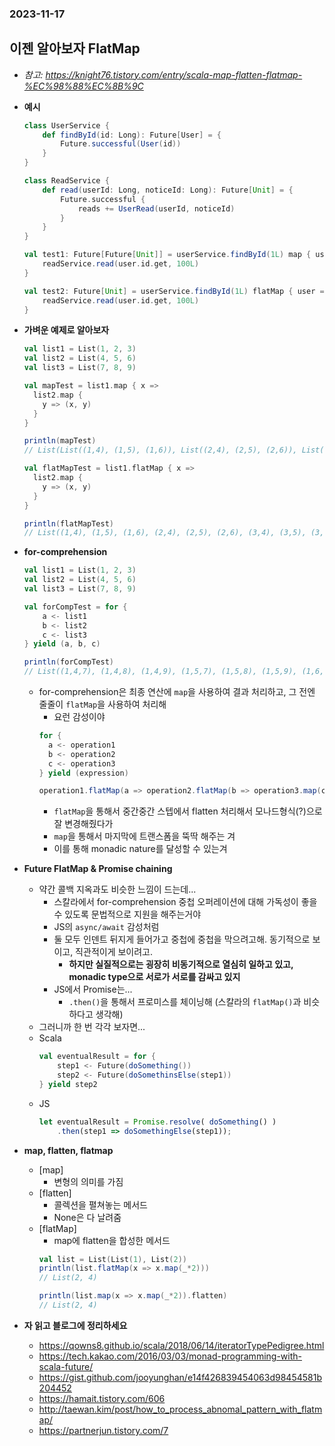 ### 2023-11-17

## 이젠 알아보자 FlatMap
- *참고: https://knight76.tistory.com/entry/scala-map-flatten-flatmap-%EC%98%88%EC%8B%9C*
- **예시**
    ```scala
    class UserService {
        def findById(id: Long): Future[User] = {
            Future.successful(User(id))
        }
    }
    
    class ReadService {
        def read(userId: Long, noticeId: Long): Future[Unit] = {
            Future.successful {
                reads += UserRead(userId, noticeId)
            }
        }
    }
    ```
    ```scala
    val test1: Future[Future[Unit]] = userService.findById(1L) map { user => 
        readService.read(user.id.get, 100L)
    }
    
    val test2: Future[Unit] = userService.findById(1L) flatMap { user => 
        readService.read(user.id.get, 100L)
    }
    ```

- **가벼운 예제로 알아보자**
    ```scala
    val list1 = List(1, 2, 3)
    val list2 = List(4, 5, 6)
    val list3 = List(7, 8, 9)
    
    val mapTest = list1.map { x => 
      list2.map {
        y => (x, y)
      }
    }
    
    println(mapTest) 
    // List(List((1,4), (1,5), (1,6)), List((2,4), (2,5), (2,6)), List((3,4), (3,5), (3,6)))
    
    val flatMapTest = list1.flatMap { x =>
      list2.map {
        y => (x, y)
      }
    }
    
    println(flatMapTest)
    // List((1,4), (1,5), (1,6), (2,4), (2,5), (2,6), (3,4), (3,5), (3,6))
    ```
  
- **for-comprehension**
    ```scala
    val list1 = List(1, 2, 3)
    val list2 = List(4, 5, 6)
    val list3 = List(7, 8, 9)
    
    val forCompTest = for {
        a <- list1
        b <- list2
        c <- list3
    } yield (a, b, c)
    
    println(forCompTest)
    // List((1,4,7), (1,4,8), (1,4,9), (1,5,7), (1,5,8), (1,5,9), (1,6,7), (1,6,8), (1,6,9), (2,4,7), (2,4,8), (2,4,9), (2,5,7), (2,5,8), (2,5,9), (2,6,7), (2,6,8), (2,6,9), (3,4,7), (3,4,8), (3,4,9), (3,5,7), (3,5,8), (3,5,9), (3,6,7), (3,6,8), (3,6,9))
    ```
    - for-comprehension은 최종 연산에 `map`을 사용하여 결과 처리하고, 그 전엔 줄줄이 `flatMap`을 사용하여 처리해
        - 요런 감성이야
        ```scala
        for {
          a <- operation1
          b <- operation2
          c <- operation3
        } yield (expression)
    
        operation1.flatMap(a => operation2.flatMap(b => operation3.map(c => expression)))
        ```
        - `flatMap`을 통해서 중간중간 스텝에서 flatten 처리해서 모나드형식(?)으로 잘 변경해줬다가
        - `map`을 통해서 마지막에 트랜스폼을 뚝딱 해주는 겨
        - 이를 통해 monadic nature를 달성할 수 있는겨

- **Future FlatMap & Promise chaining**
  - 약간 콜백 지옥과도 비슷한 느낌이 드는데...
    - 스칼라에서 for-comprehension 중첩 오퍼레이션에 대해 가독성이 좋을 수 있도록 문법적으로 지원을 해주는거야
    - JS의 `async/await` 감성처럼
    - 둘 모두 인덴트 뒤지게 들어가고 중첩에 중첩을 막으려고해. 동기적으로 보이고, 직관적이게 보이려고. 
      - **하지만 실질적으로는 굉장히 비동기적으로 열심히 일하고 있고, monadic type으로 서로가 서로를 감싸고 있지**
    - JS에서 Promise는...
      - `.then()`을 통해서 프로미스를 체이닝해 (스칼라의 `flatMap()`과 비슷하다고 생각해)
  - 그러니까 한 번 각각 보자면...
  - Scala
    ```scala
    val eventualResult = for {
        step1 <- Future(doSomething())
        step2 <- Future(doSomethinsElse(step1))
    } yield step2
    ```
  - JS
    ```js
    let eventualResult = Promise.resolve( doSomething() )
        .then(step1 => doSomethingElse(step1));
    ```

- **map, flatten, flatmap**
  - [map]
    - 변형의 의미를 가짐
  - [flatten]
    - 콜렉션을 펼쳐놓는 메서드
    - None은 다 날려줌
  - [flatMap]
    - map에 flatten을 합성한 메서드
    ```scala
    val list = List(List(1), List(2))
    println(list.flatMap(x => x.map(_*2)))
    // List(2, 4)
    
    println(list.map(x => x.map(_*2)).flatten)
    // List(2, 4)
    ```
    
- **자 읽고 블로그에 정리하세요**
  - https://qowns8.github.io/scala/2018/06/14/iteratorTypePedigree.html
  - https://tech.kakao.com/2016/03/03/monad-programming-with-scala-future/
  - https://gist.github.com/jooyunghan/e14f426839454063d98454581b204452
  - https://hamait.tistory.com/606
  - http://taewan.kim/post/how_to_process_abnomal_pattern_with_flatmap/
  - https://partnerjun.tistory.com/7
